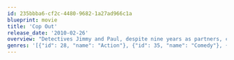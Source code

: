 ```yaml
---
id: 235bbba6-cf2c-4480-9682-1a27ad966c1a
blueprint: movie
title: 'Cop Out'
release_date: '2010-02-26'
overview: "Detectives Jimmy and Paul, despite nine years as partners, can still sometimes seem like polar opposites – especially when Paul's unpredictable antics get them suspended without pay. Already strapped for cash and trying to pay for his daughter's wedding, Jimmy decides to sell a rare baseball card that's worth tens of thousands. Unfortunately, when the collector's shop is robbed and the card vanishes with the crook, Paul and Jimmy end up going rogue, tracking down the card and the drug ring behind its theft, all on their own time, and without any backup – except for each other."
genres: '[{"id": 28, "name": "Action"}, {"id": 35, "name": "Comedy"}, {"id": 80, "name": "Crime"}]'
---
```

